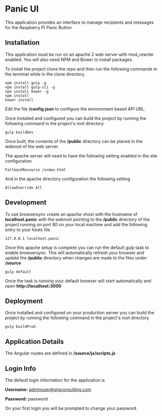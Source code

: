 # Panic UI

This application provides an interface to manage recipients and messages for the Raspberry Pi Panic Button

## Installation

This application must be run on an apache 2 web server with mod_rewrite enabled. You will also need NPM and Bower to install packages.

To install the project clone the repo and then run the following commands in the terminal while in the clone directory.
```
npm install gulp -g
npm install gulp-cli -g
npm install bower -g
npm install
bower install
```

Edit the file **/config.json** to configure the environment based API URL.

Once installed and configured you can build the project by running the following command in the project's root directory

```
gulp buildDev
```

Once built, the contents of the **/public** directory can be placed in the webroot of the web server.

The apache server will need to have the following setting enabled in the site configuration

```apacheconfig
FallbackResource /index.html
```
And in the apache directory configuration the following setting

```apacheconfig
AllowOverride All
```

## Development

To use browsersync create an apache vhost with the hostname of **localhost.panic** with the webroot pointing to the **/public** directory of the project running on port 80 on your local machine and add the following entry to your hosts file

```
127.0.0.1 localhost.panic
```
Once this apache setup is complete you can run the default gulp task to enable browsersync.  This will automatically refresh your browser and update the **/public** directory when changes are made to the files under **/source**

```
gulp default
```
Once the task is running your default browser will start automatically and open **http://localhost:3000**

## Deployment

Once installed and configured on your production server you can build the project by running the following command in the project's root directory

```
gulp buildProd
```

## Application Details
The Angular routes are defined in **/source/js/scripts.js**

## Login Info
The default login information for the application is

**Username:** adminuser@stgconsulting.com

**Password:** password

On your first login you will be prompted to change your password.
